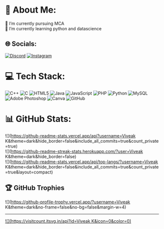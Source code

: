 # 💫 About Me:
🔭 I’m currently pursuing MCA<br>🌱 I’m currently learning python and datascience<br>


## 🌐 Socials:
[![Discord](https://img.shields.io/badge/Discord-%237289DA.svg?logo=discord&logoColor=white)](https://discord.gg/https://discord.gg/ubMnATVJ5r) [![Instagram](https://img.shields.io/badge/Instagram-%23E4405F.svg?logo=Instagram&logoColor=white)](https://instagram.com/itz___me_hyper) 

# 💻 Tech Stack:
![C++](https://img.shields.io/badge/c++-%2300599C.svg?style=for-the-badge&logo=c%2B%2B&logoColor=white) ![C](https://img.shields.io/badge/c-%2300599C.svg?style=for-the-badge&logo=c&logoColor=white) ![HTML5](https://img.shields.io/badge/html5-%23E34F26.svg?style=for-the-badge&logo=html5&logoColor=white) ![Java](https://img.shields.io/badge/java-%23ED8B00.svg?style=for-the-badge&logo=openjdk&logoColor=white) ![JavaScript](https://img.shields.io/badge/javascript-%23323330.svg?style=for-the-badge&logo=javascript&logoColor=%23F7DF1E) ![PHP](https://img.shields.io/badge/php-%23777BB4.svg?style=for-the-badge&logo=php&logoColor=white) ![Python](https://img.shields.io/badge/python-3670A0?style=for-the-badge&logo=python&logoColor=ffdd54) ![MySQL](https://img.shields.io/badge/mysql-4479A1.svg?style=for-the-badge&logo=mysql&logoColor=white) ![Adobe Photoshop](https://img.shields.io/badge/adobe%20photoshop-%2331A8FF.svg?style=for-the-badge&logo=adobe%20photoshop&logoColor=white) ![Canva](https://img.shields.io/badge/Canva-%2300C4CC.svg?style=for-the-badge&logo=Canva&logoColor=white) ![GitHub](https://img.shields.io/badge/github-%23121011.svg?style=for-the-badge&logo=github&logoColor=white)
# 📊 GitHub Stats:
![](https://github-readme-stats.vercel.app/api?username=Viveak K&theme=dark&hide_border=false&include_all_commits=true&count_private=true)<br/>
![](https://github-readme-streak-stats.herokuapp.com/?user=Viveak K&theme=dark&hide_border=false)<br/>
![](https://github-readme-stats.vercel.app/api/top-langs/?username=Viveak K&theme=dark&hide_border=false&include_all_commits=true&count_private=true&layout=compact)

## 🏆 GitHub Trophies
![](https://github-profile-trophy.vercel.app/?username=Viveak K&theme=dark&no-frame=false&no-bg=false&margin-w=4)

---
[![](https://visitcount.itsvg.in/api?id=Viveak K&icon=0&color=0)](https://visitcount.itsvg.in)

<!-- Proudly created with GPRM ( https://gprm.itsvg.in ) -->
